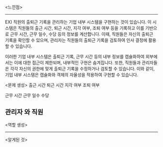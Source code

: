 <느낀점>


---
EX)
직원의 출퇴근 기록을 관리하는 기업 내부 시스템을 구현하는 것이 있습니다.
이 시스템은 직원들의 출근 시간, 퇴근 시간, 지각 여부, 조퇴 여부 등을 기록하고
이를 기반으로 근무 시간, 근무 일수, 수당 등의 정보를 계산합니다.
이때, 직원들은 자신의 출퇴근 기록을 확인할 수 있으며,
관리자는 직원들의 출퇴근 기록을 검토하여 인사 결정에 활용할 수 있습니다.

이러한 기업 내부 시스템은 출퇴근 기록, 근무 시간 등의 내부 정보를 캡슐화하여
외부에서는 이에 대한 접근이 제한되며, 내부적인 구현은 숨겨집니다.
또한, 직원들과 관리자들은 각각 자신의 권한에 맞게 출퇴근 기록을 수정하거나 검토할 수 있습니다.
이와 같이, 기업 내부 시스템은 캡슐화와 객체의 자율성을 적용하여 구현할 수 있습니다.


<문제 생성>
출근 시간
퇴근 시간
지각 여부
조퇴 여부


근무 시간
근무 일수
수당


관리자
와
직원
---
<역할 생성>


---
<알게된 것>
